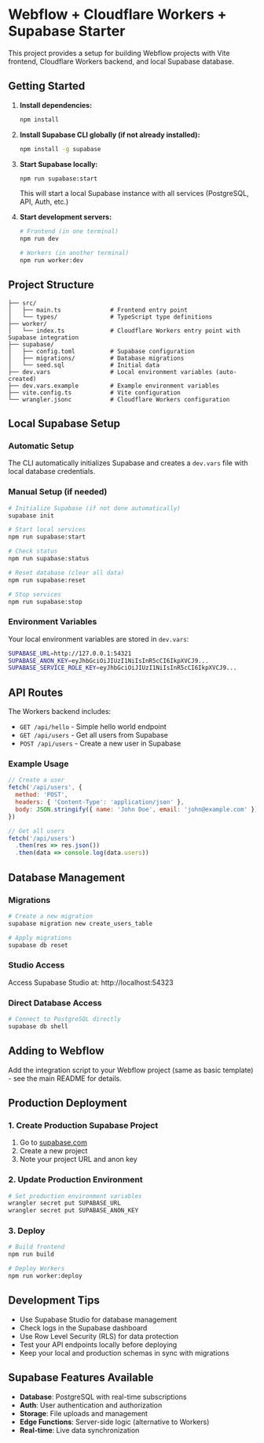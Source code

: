 # Webflow + Cloudflare Workers + Supabase Starter

This project provides a setup for building Webflow projects with Vite frontend, Cloudflare Workers backend, and local Supabase database.

## Getting Started

1. **Install dependencies:**
   ```bash
   npm install
   ```

2. **Install Supabase CLI globally (if not already installed):**
   ```bash
   npm install -g supabase
   ```

3. **Start Supabase locally:**
   ```bash
   npm run supabase:start
   ```
   This will start a local Supabase instance with all services (PostgreSQL, API, Auth, etc.)

4. **Start development servers:**
   ```bash
   # Frontend (in one terminal)
   npm run dev
   
   # Workers (in another terminal)  
   npm run worker:dev
   ```

## Project Structure

```
├── src/
│   ├── main.ts              # Frontend entry point
│   └── types/               # TypeScript type definitions
├── worker/
│   └── index.ts             # Cloudflare Workers entry point with Supabase integration
├── supabase/
│   ├── config.toml          # Supabase configuration
│   ├── migrations/          # Database migrations
│   └── seed.sql             # Initial data
├── dev.vars                 # Local environment variables (auto-created)
├── dev.vars.example         # Example environment variables
├── vite.config.ts           # Vite configuration
└── wrangler.jsonc           # Cloudflare Workers configuration
```

## Local Supabase Setup

### Automatic Setup
The CLI automatically initializes Supabase and creates a `dev.vars` file with local database credentials.

### Manual Setup (if needed)
```bash
# Initialize Supabase (if not done automatically)
supabase init

# Start local services
npm run supabase:start

# Check status
npm run supabase:status

# Reset database (clear all data)
npm run supabase:reset

# Stop services
npm run supabase:stop
```

### Environment Variables
Your local environment variables are stored in `dev.vars`:
```bash
SUPABASE_URL=http://127.0.0.1:54321
SUPABASE_ANON_KEY=eyJhbGciOiJIUzI1NiIsInR5cCI6IkpXVCJ9...
SUPABASE_SERVICE_ROLE_KEY=eyJhbGciOiJIUzI1NiIsInR5cCI6IkpXVCJ9...
```

## API Routes

The Workers backend includes:
- `GET /api/hello` - Simple hello world endpoint
- `GET /api/users` - Get all users from Supabase
- `POST /api/users` - Create a new user in Supabase

### Example Usage

```javascript
// Create a user
fetch('/api/users', {
  method: 'POST',
  headers: { 'Content-Type': 'application/json' },
  body: JSON.stringify({ name: 'John Doe', email: 'john@example.com' })
})

// Get all users  
fetch('/api/users')
  .then(res => res.json())
  .then(data => console.log(data.users))
```

## Database Management

### Migrations
```bash
# Create a new migration
supabase migration new create_users_table

# Apply migrations
supabase db reset
```

### Studio Access
Access Supabase Studio at: http://localhost:54323

### Direct Database Access
```bash
# Connect to PostgreSQL directly
supabase db shell
```

## Adding to Webflow

Add the integration script to your Webflow project (same as basic template) - see the main README for details.

## Production Deployment

### 1. Create Production Supabase Project
1. Go to [supabase.com](https://supabase.com)
2. Create a new project
3. Note your project URL and anon key

### 2. Update Production Environment
```bash
# Set production environment variables
wrangler secret put SUPABASE_URL
wrangler secret put SUPABASE_ANON_KEY
```

### 3. Deploy
```bash
# Build frontend
npm run build

# Deploy Workers
npm run worker:deploy
```

## Development Tips

- Use Supabase Studio for database management
- Check logs in the Supabase dashboard
- Use Row Level Security (RLS) for data protection
- Test your API endpoints locally before deploying
- Keep your local and production schemas in sync with migrations

## Supabase Features Available

- **Database**: PostgreSQL with real-time subscriptions
- **Auth**: User authentication and authorization  
- **Storage**: File uploads and management
- **Edge Functions**: Server-side logic (alternative to Workers)
- **Real-time**: Live data synchronization 